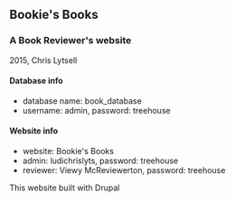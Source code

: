 ## Bookie's Books 
### A Book Reviewer's website

2015, Chris Lytsell

#### Database info
* database name: book_database
* username: admin, password: treehouse

#### Website info
* website: Bookie's Books
* admin: ludichrislyts, password: treehouse
* reviewer: Viewy McReviewerton, password: treehouse

This website built with Drupal
